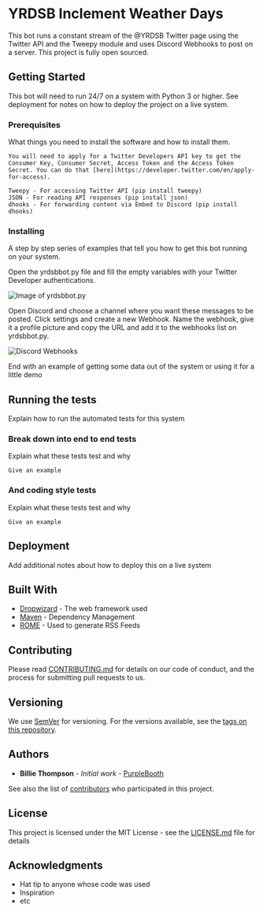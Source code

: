 # YRDSB Inclement Weather Days

This bot runs a constant stream of the @YRDSB Twitter page using the Twitter API and the Tweepy module and uses Discord Webhooks to post on a server. This project is fully open sourced.

## Getting Started

This bot will need to run 24/7 on a system with Python 3 or higher. See deployment for notes on how to deploy the project on a live system.

### Prerequisites

What things you need to install the software and how to install them. 

```You will need to apply for a Twitter Developers API key to get the Consumer Key, Consumer Secret, Access Token and the Access Token Secret. You can do that [here](https://developer.twitter.com/en/apply-for-access).```

```
Tweepy - For accessing Twitter API (pip install tweepy)
JSON - For reading API responses (pip install json)
dhooks - For forwarding content via Embed to Discord (pip install dhooks)
```

### Installing

A step by step series of examples that tell you how to get this bot running on your system.

Open the yrdsbbot.py file and fill the empty variables with your Twitter Developer authentications.

![Image of yrdsbbot.py](https://i.imgur.com/TawEUH0.png)


Open Discord and choose a channel where you want these messages to be posted. Click settings and create a new Webhook. Name the webhook, give it a profile picture and copy the URL and add it to the webhooks list on yrdsbbot.py.

![Discord Webhooks](https://support.discordapp.com/hc/article_attachments/360007455811/1_.jpg)

End with an example of getting some data out of the system or using it for a little demo

## Running the tests

Explain how to run the automated tests for this system

### Break down into end to end tests

Explain what these tests test and why

```
Give an example
```

### And coding style tests

Explain what these tests test and why

```
Give an example
```

## Deployment

Add additional notes about how to deploy this on a live system

## Built With

* [Dropwizard](http://www.dropwizard.io/1.0.2/docs/) - The web framework used
* [Maven](https://maven.apache.org/) - Dependency Management
* [ROME](https://rometools.github.io/rome/) - Used to generate RSS Feeds

## Contributing

Please read [CONTRIBUTING.md](https://gist.github.com/PurpleBooth/b24679402957c63ec426) for details on our code of conduct, and the process for submitting pull requests to us.

## Versioning

We use [SemVer](http://semver.org/) for versioning. For the versions available, see the [tags on this repository](https://github.com/your/project/tags). 

## Authors

* **Billie Thompson** - *Initial work* - [PurpleBooth](https://github.com/PurpleBooth)

See also the list of [contributors](https://github.com/your/project/contributors) who participated in this project.

## License

This project is licensed under the MIT License - see the [LICENSE.md](LICENSE.md) file for details

## Acknowledgments

* Hat tip to anyone whose code was used
* Inspiration
* etc

